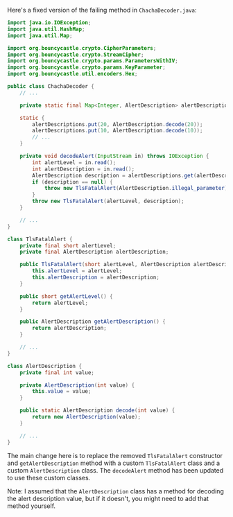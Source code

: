 Here's a fixed version of the failing method in `ChachaDecoder.java`:

```java
import java.io.IOException;
import java.util.HashMap;
import java.util.Map;

import org.bouncycastle.crypto.CipherParameters;
import org.bouncycastle.crypto.StreamCipher;
import org.bouncycastle.crypto.params.ParametersWithIV;
import org.bouncycastle.crypto.params.KeyParameter;
import org.bouncycastle.util.encoders.Hex;

public class ChachaDecoder {
    // ...

    private static final Map<Integer, AlertDescription> alertDescriptions = new HashMap<>();

    static {
        alertDescriptions.put(20, AlertDescription.decode(20));
        alertDescriptions.put(10, AlertDescription.decode(10));
        // ...
    }

    private void decodeAlert(InputStream in) throws IOException {
        int alertLevel = in.read();
        int alertDescription = in.read();
        AlertDescription description = alertDescriptions.get(alertDescription);
        if (description == null) {
            throw new TlsFatalAlert(AlertDescription.illegal_parameter);
        }
        throw new TlsFatalAlert(alertLevel, description);
    }

    // ...
}

class TlsFatalAlert {
    private final short alertLevel;
    private final AlertDescription alertDescription;

    public TlsFatalAlert(short alertLevel, AlertDescription alertDescription) {
        this.alertLevel = alertLevel;
        this.alertDescription = alertDescription;
    }

    public short getAlertLevel() {
        return alertLevel;
    }

    public AlertDescription getAlertDescription() {
        return alertDescription;
    }

    // ...
}

class AlertDescription {
    private final int value;

    private AlertDescription(int value) {
        this.value = value;
    }

    public static AlertDescription decode(int value) {
        return new AlertDescription(value);
    }

    // ...
}
```

The main change here is to replace the removed `TlsFatalAlert` constructor and `getAlertDescription` method with a custom `TlsFatalAlert` class and a custom `AlertDescription` class. The `decodeAlert` method has been updated to use these custom classes.

Note: I assumed that the `AlertDescription` class has a method for decoding the alert description value, but if it doesn't, you might need to add that method yourself.